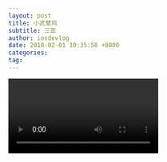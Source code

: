 ```yaml
---
layout: post
title: 小武辇鸡
subtitle: 三亚
author: iosdevlog
date: 2018-02-01 10:35:58 +0800
categories: 
tag: 
---
```


<video controls="controls">
    <source src="https://firebasestorage.googleapis.com/v0/b/growth15-a8c59.appspot.com/o/2018%2F02%2Fchicken.mp4?alt=media&token=c595164b-0c89-4bdf-8b83-0637b54ac15c" type="video/mp4">
    您的浏览器不支持播放视频
</video>
